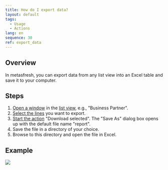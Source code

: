```yaml
---
title: How do I export data?
layout: default
tags:
  - Usage
  - Actions
lang: en
sequence: 30
ref: export_data
---
```


## Overview
In metasfresh, you can export data from any list view into an Excel table and save it to your computer.

## Steps
1. [Open a window](Menu) in the [list view](ViewModes), e.g., "Business Partner".
1. [Select the lines](RecordSelection) you want to export.
1. [Start the action](StartAction) "Download selected". The "Save As" dialog box opens up with the default file name "report".
1. Save the file in a directory of your choice.
1. Browse to this directory and open the file in Excel.

## Example
![](assets/Export_data.gif)
